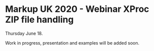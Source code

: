 # Markup UK 2020 - Webinar XProc ZIP file handling

Thursday June 18.


Work in progress, presentation and examples will be added soon.
